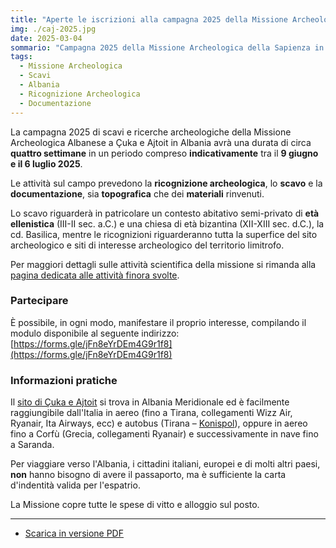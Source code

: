 ```yaml
---
title: "Aperte le iscrizioni alla campagna 2025 della Missione Archeologica della Sapienza in Albania (giugno 2025)"
img: ./caj-2025.jpg
date: 2025-03-04
sommario: "Campagna 2025 della Missione Archeologica della Sapienza in Albania"
tags:
  - Missione Archeologica
  - Scavi
  - Albania
  - Ricognizione Archeologica
  - Documentazione
---
```




La campagna 2025 di scavi e ricerche archeologiche della Missione Archeologica Albanese a Çuka e Ajtoit in Albania avrà una durata di circa **quattro settimane** in un periodo compreso **indicativamente** tra il **9 giugno e il 6 luglio 2025**.

Le attività sul campo prevedono la **ricognizione archeologica**, lo **scavo** e la **documentazione**, sia **topografica** che dei **materiali** rinvenuti.

Lo scavo riguarderà in patricolare un contesto abitativo semi-privato di **età ellenistica** (III-II sec. a.C.) e una chiesa di età bizantina (XII-XIII sec. d.C.), la cd. Basilica, mentre le ricognizioni riguarderanno tutta la superfice del sito archeologico e siti di interesse archeologico del territorio limitrofo.

Per maggiori dettagli sulle attività scientifica della missione si rimanda alla [pagina dedicata alle attività finora svolte](https://purl.org/lad/caj).

### Partecipare

È possibile, in ogni modo, manifestare il proprio interesse, compilando il modulo disponibile al seguente indirizzo: [https://forms.gle/jFn8eYrDEm4G9r1f8](https://forms.gle/jFn8eYrDEm4G9r1f8)

### Informazioni pratiche

Il [sito di Çuka e Ajtoit](https://maps.app.goo.gl/ViLNNFq9N9GethfL7) si trova in Albania Meridionale ed è facilmente raggiungibile dall'Italia in aereo (fino a Tirana, collegamenti Wizz Air, Ryanair, Ita Airways, ecc) e autobus (Tirana – [Konispol](https://maps.app.goo.gl/HQRXo2M3vQWiXGuC6)), oppure in aereo fino a Corfù (Grecia, collegamenti Ryanair) e successivamente in nave fino a Saranda.

Per viaggiare verso l'Albania, i cittadini italiani, europei e di molti altri paesi, **non** hanno bisogno di avere il passaporto, ma è sufficiente la carta d'indentità valida per l'espatrio.

La Missione copre tutte le spese di vitto e alloggio sul posto.

---

- [Scarica in versione PDF](./caj-2025-a4.pdf)

